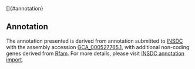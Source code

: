 []{#annotation}

Annotation
----------

The annotation presented is derived from annotation submitted to
[INSDC](http://www.insdc.org) with the assembly accession
[GCA\_000527765.1](http://www.ebi.ac.uk/ena/data/view/GCA_000527765.1),
with additional non-coding genes derived from
[Rfam](http://rfam.xfam.org/). For more details, please visit [INSDC
annotation
import](http://ensemblgenomes.org/info/data/insdc_annotation).
